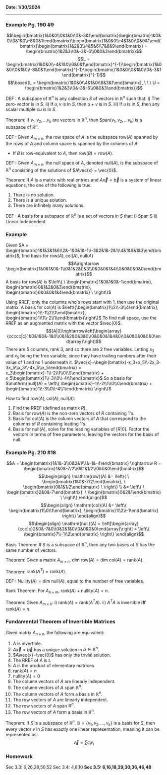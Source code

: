 **Date: 1/30/2024**
<hr>

### Example Pg. 190 #9
$$\begin{bmatrix}1&0&0\\0&1&0\\0&-3&1\end{bmatrix}\begin{bmatrix}1&0&0\\0&1&0\\-8&0&1\end{bmatrix}\begin{bmatrix}1&0&0\\-4&1&0\\0&0&1\end{bmatrix}\begin{bmatrix}1&2&3\\4&5&6\\7&8&9\end{bmatrix} = \begin{bmatrix}1&2&3\\0&-3&-6\\0&0&3\end{bmatrix}$$
$$L = \begin{bmatrix}1&0&0\\-4&1&0\\0&0&1\end{bmatrix}^{-1}\begin{bmatrix}1&0&0\\0&1&0\\-8&0&1\end{bmatrix}^{-1}\begin{bmatrix}1&0&0\\0&1&0\\0&-3&1\end{bmatrix}^{-1}$$
$$\boxed{L = \begin{bmatrix}1&0&0\\4&1&0\\8&3&1\end{bmatrix}, \ \ \ U = \begin{bmatrix}1&2&3\\0&-3&-6\\0&0&3\end{bmatrix}}$$


DEF : A subspace of $\mathbb{R}^n$ is any collection $S$ of vectors in $\mathbb{R}^n$ such that:
i) The zero-vector is in $S$.
ii) If $u,v$ is in $S$, then $u+v$ is in $S$.
iii) If $u$ is in $S$, then any scalar multiple $cu$ is in $S$.

Theorem: If $v_1, v_2,\dots v_k$ are vectors in $\mathbb{R}^n$, then $\mathrm{Span}(v_1, v_2,\dots v_k)$ is a subspace of $\mathbb{R}^n$.

DEF : Given $A_{m\times n}$, the row space of $A$ is the subspace $\mathrm{row}(A)$ spanned by the rows of $A$ and column space is spanned by the columns of $A$.
 - If $B$ is row-equivalent to $A$, then $\mathrm{row}(B)=\mathrm{row}(A)$.

DEF : Given $A_{m\times n}$, the null space of $A$, denoted $\mathrm{null}(A)$, is the subspace of $\mathbb{R}^n$ consisting of the solutions of $A\vec{x} = \vec{0}$.

Theorem: If $A$ is a matrix with real entries and $A\vec{x}=\vec{b}$ is a system of linear equations, the one of the following is true.
1) There is no solution.
2) There is a unique solution.
3) There are infinitely many solutions.

DEF : A basis for a subspace of $\mathbb{R}^n$ is a set of vectors in $S$ that:
i) Span S
ii) Linear Independent

### Example
Given $A = \begin{bmatrix}1&1&3&1&6\\2&-1&0&1&-1\\-3&2&1&-2&1\\4&1&6&1&3\end{bmatrix}$, find basis for $\mathrm{row}(A), \mathrm{col}(A), \mathrm{null}(A)$
$$A\rightarrow \begin{bmatrix}1&0&1&0&-1\\0&1&2&0&3\\0&0&0&1&4\\0&0&0&0&0\end{bmatrix}$$
A basis for $\mathrm{row}(A)$ is $\left\{ \ \begin{bmatrix}1&0&1&0&-1\end{bmatrix}, \begin{bmatrix}0&1&2&0&3\end{bmatrix}, \begin{bmatrix}0&0&0&1&4\end{bmatrix} \ \right\}$

Using RREF, only the columns who's rows start with $1$, then use the original matrix.
A basis for $\mathrm{col}(A)$ is $\left\{\begin{bmatrix}1\\2\\-3\\4\end{bmatrix}, \begin{bmatrix}1\\-1\\2\\1\end{bmatrix}, \begin{bmatrix}1\\1\\-2\\1\end{bmatrix}\right\}$
To find null space, use the RREF as an augmented matrix with the vector $\vec{0}$.
$$[A|0]\rightarrow\left[\begin{array}{ccccc|c}1&0&1&0&-1&0\\0&1&2&0&3&0\\0&0&0&1&4&0\\0&0&0&0&0&0\end{array}\right]$$
There are 5 columns, rank 3, and so there are 2 free variables.
Letting $x_3$ and $x_5$ being the free variable, since they have trailing numbers after their value of 1 and no 1 underneath it.
$\vec{x}=\begin{bmatrix}-x_3+x_5\\-2x_3-3x_5\\x_3\\-4x_5\\x_5\end{bmatrix} = x_3\begin{bmatrix}-1\\-2\\1\\0\\0\end{bmatrix} + x_5\begin{bmatrix}1\\-3\\0\\-4\\1\end{bmatrix}$
So a basis for $\mathrm{null}(A) = \left\{ \begin{bmatrix}-1\\-2\\1\\0\\0\end{bmatrix} + \begin{bmatrix}1\\-3\\0\\-4\\1\end{bmatrix} \right\}$

How to find $\mathrm{row}(A), \mathrm{col}(A), \mathrm{null}(A)$:
1) Find the RREF (defined as matrix $R$).
2) Basis for $\mathrm{row}(A)$ is the non-zero vectors of $R$ containing 1's.
3) Basis for $\mathrm{col}(A)$ is the column vectors of $A$ that correspond to the columns of $R$ containing leading 1's.
4) Basis for $\mathrm{null}(A)$, solve for the leading variables of $[R|0]$. Factor the vectors in terms of free parameters, leaving the vectors for the basis of null.

### Example Pg. 210 #18
$$A = \begin{bmatrix}1&1&-3\\0&2&1\\1&-1&-4\end{bmatrix} \rightarrow R = \begin{bmatrix}1&0&-7/2\\0&1&1/2\\0&0&0\end{bmatrix}$$
$$\begin{align}
\mathrm{row}(A) &= \left\{ \ \begin{bmatrix}1&0&-7/2\end{bmatrix}, \ \begin{bmatrix}0&1&1/2\end{bmatrix} \ \right\} \\
 &= \left\{ \ \begin{bmatrix}2&0&-7\end{bmatrix}, \ \begin{bmatrix}0&2&1\end{bmatrix} \ \right\}
\end{align}$$
$$\begin{align}
\mathrm{col}(A) &= \left\{ \begin{bmatrix}1\\0\\1\end{bmatrix}, \begin{bmatrix}1\\2\\-1\end{bmatrix} \right\}
\end{align}$$
$$\begin{align}
\mathrm{null}(A) = \left[\begin{array}{ccc|c}2&0&-7&0\\0&2&1&0\\0&0&0&0\end{array}\right]
= \left\{ \begin{bmatrix}7\\-1\\2\end{bmatrix} \right\}
\end{align}$$

Basis Theorem: If $S$ is a subspace of $\mathbb{R}^n$, then any two bases of $S$ has the same number of vectors.

Theorem: Given a matrix $A_{m\times n}$, $\mathrm{dim\ row}(A) = \mathrm{dim\ col}(A) = \mathrm{rank}(A)$.

Theorem: $\mathrm{rank}\left(A^T\right) = \mathrm{rank}(A)$.

DEF : $\mathrm{Nullity}(A) = \mathrm{dim\ null}(A)$, equal to the number of free variables.

Rank Theorem: For $A_{n\times m}$, $\mathrm{rank}(A)+\mathrm{nullity}(A) = n$.

Theorem: Given $A_{m\times n}$:
i) $\mathrm{rank}(A) = \mathrm{rank}\left(A^TA\right)$.
ii) $A^TA$ is invertible **iff** $\mathrm{rank}(A)=n$.

### Fundamental Theorem of Invertible Matrices
Given matrix $A_{n\times n}$, the following are equivalent:
1) A is invertible.
2) $A\vec{x}=\vec{b}$ has a unique solution in $b\in\mathbb{R}^n$.
3) $A\vec{x}=\vec{0}$ has only the trivial solution.
4) The RREF of $A$ is $\mathbb{I}$.
5) $A$ is the product of elementary matrices.
6) $\mathrm{rank}(A)=n$
7) $\mathrm{nullity}(A)=0$
8) The column vectors of $A$ are linearly independent.
9) The column vectors of $A$ span $\mathbb{R}^n$.
10) The column vectors of $A$ form a basis in $\mathbb{R}^n$.
11) The row vectors of $A$ are linearly independent.
12) The row vectors of $A$ span $\mathbb{R}^n$.
13) The row vectors of $A$ form a basis in $\mathbb{R}^n$.

Theorem: If $S$ is a subspace of $\mathbb{R}^n$, $\mathbb{B}=\{v_1, v_2,\dots,v_k\}$ is a basis for $S$, then every vector $v$ in $S$ has exactly one linear representation, meaning it can be represented as:
$$\vec{v} = \sum c_i v_i$$


### Homework
Sec 3.3: 6,26,28,50,52
Sec 3.4: 4,8,10
**Sec 3.5: 6,16,18,29,30,36,46,48**
